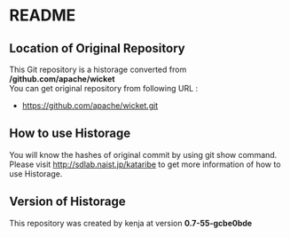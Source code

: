 # README
## Location of Original Repository
This Git repository is a historage converted from **/github.com/apache/wicket**  
You can get original repository from following URL :

- https://github.com/apache/wicket.git

## How to use Historage
You will know the hashes of original commit by using git show command.  
Please visit <http://sdlab.naist.jp/kataribe> to get more information of how to use Historage.

## Version of Historage
This repository was created by kenja at version **0.7-55-gcbe0bde**
